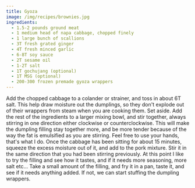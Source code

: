 ```yaml
---
title: Gyoza
image: /img/recipes/brownies.jpg
ingredients:
  - 1.5-2 pounds ground meat
  - 1 medium head of napa cabbage, chopped finely
  - 1 large bunch of scallions
  - 3T fresh grated ginger
  - 4T fresh minced garlic
  - 6-8T soy sauce
  - 2T sesame oil
  - 1-2T salt
  - 1T gochujang (optional)
  - 1T MSG (optional)
  - 200-300 frozen premade gyoza wrappers
---
```

Add the chopped cabbage to a colander or strainer, and toss in about 6T salt. This help draw moisture out the dumplings, so they don't explode out of their wrappers from steam when you are cooking them. Set aside. Add the rest of the ingredients to a larger mixing bowl, and stir together, always stirring in one direction either clockwise or counterclockwise. This will make the dumpling filling stay together more, and be more tender because of the way the fat is emulsified as you are stirring. Feel free to use your hands, that's what I do. Once the cabbage has been sitting for about 15 minutes, squeeze the excess moisture out of it, and add to the pork mixture. Stir it in the same direction that you had been stirring previously. At this point I like to try the filling and see how it tastes, and if it needs more seasoning, more salt etc... Take a small amount of the filling, and fry it in a pan, taste it, and see if it needs anything added. If not, we can start stuffing the dumpling wrappers.